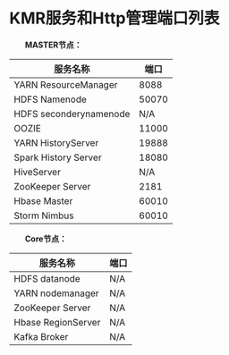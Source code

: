 
# KMR服务和Http管理端口列表


　　**MASTER节点：**

| 服务名称 | 端口 |
| -- | -- |
| YARN ResourceManager | 8088 |
| HDFS Namenode | 50070 |
| HDFS seconderynamenode | N/A |
| OOZIE | 11000 |
| YARN HistoryServer | 19888 |
| Spark History Server | 18080 |
| HiveServer | N/A |
| ZooKeeper Server | 2181 |
| Hbase Master | 60010 |
| Storm Nimbus | 60010 |

　　**Core节点：**
  
| 服务名称 | 端口 |
| -- | -- |
| HDFS datanode | N/A |
| YARN nodemanager | N/A |
| ZooKeeper Server | N/A |
| Hbase RegionServer | N/A |
| Kafka Broker | N/A |